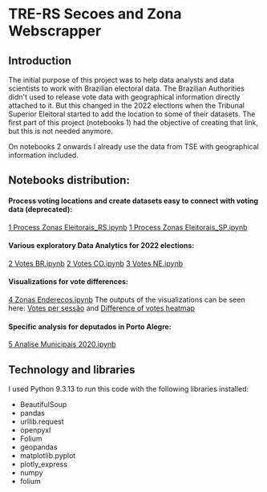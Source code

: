 # TRE-RS Secoes and Zona Webscrapper

## Introduction

The initial purpose of this project was to help data analysts and data scientists to work with Brazilian electoral data. The Brazilian Authorities didn't used to release vote data with geographical information directly attached to it. But this changed in the 2022 elections when the Tribunal Superior Eleitoral started to add the location to some of their datasets. The first part of this project (notebooks 1) had the objective of creating that link, but this is not needed anymore.

On notebooks 2 onwards I already use the data from TSE with geographical information included.

## Notebooks distribution:

#### Process voting locations and create datasets easy to connect with voting data (deprecated):

[1 Process Zonas Eleitorais_RS.ipynb](https://github.com/guiml/2022VotesAnalytics/blob/master/1%20Process%20Zonas%20Eleitorais_RS.ipynb)
[1 Process Zonas Eleitorais_SP.ipynb](https://github.com/guiml/2022VotesAnalytics/blob/master/1%20Process%20Zonas%20Eleitorais_SP.ipynb)

#### Various exploratory Data Analytics for 2022 elections: 

[2 Votes BR.ipynb](https://github.com/guiml/2022VotesAnalytics/blob/master/2%20Votes%20BR.ipynb)
[2 Votes CO.ipynb](https://github.com/guiml/2022VotesAnalytics/blob/master/2%20Votes%20CO.ipynb)
[3 Votes NE.ipynb](https://github.com/guiml/2022VotesAnalytics/blob/master/2%20Votes%20NE.ipynb)

#### Visualizations for vote differences: 

[4 Zonas Enderecos.ipynb](https://github.com/guiml/2022VotesAnalytics/blob/master/4%20Zonas%20Enderecos.ipynb)
The outputs of the visualizations can be seen here: [Votes per sessão](https://guiml.github.io/Votos_RS_2oTurno.html) and [Difference of votes heatmap](https://guiml.github.io/Heatmap_Poa_2oTurno.html) 

#### Specific analysis for deputados in Porto Alegre: 
[5 Analise Municipais 2020.ipynb](https://github.com/guiml/2022VotesAnalytics/blob/master/5%20Analise%20Municipais%202020.ipynb)


## Technology and libraries

I used Python 9.3.13 to run this code with the following libraries installed:

* BeautifulSoup
* pandas
* urllib.request
* openpyxl
* Folium
* geopandas
* matplotlib.pyplot
* plotly_express
* numpy 
* folium
